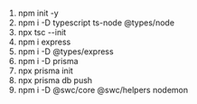 1. npm init -y
2. npm i -D typescript ts-node @types/node
3. npx tsc --init
4. npm i express
5. npm i -D @types/express
6. npm i -D prisma
7. npx prisma init
8. npx prisma db push
9. npm i -D @swc/core @swc/helpers nodemon
